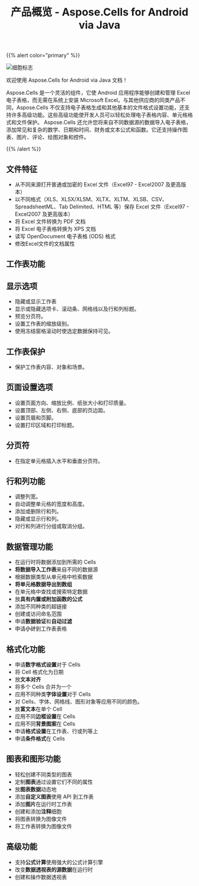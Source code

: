 ﻿---
title: 产品概览 - Aspose.Cells for Android via Java
type: docs
weight: 60
url: /zh/java/product-overview-aspose-cells-for-android-via-java/
---
{{% alert color="primary" %}} 

![细胞标志](50528297.png)

欢迎使用 Aspose.Cells for Android via Java 文档！

Aspose.Cells 是一个灵活的组件，它使 Android 应用程序能够创建和管理 Excel 电子表格，而无需在系统上安装 Microsoft Excel。与其他供应商的同类产品不同，Aspose.Cells 不仅支持电子表格生成和其他基本的文件格式设置功能，还支持许多高级功能。这些高级功能使开发人员可以轻松处理电子表格内容、单元格格式和文件保护。 Aspose.Cells 还允许您将来自不同数据源的数据导入电子表格，添加常见和复杂的数学、日期和时间、财务或文本公式和函数。它还支持操作图表、图片、评论、绘图对象和控件。

{{% /alert %}} 
## **文件特征**
- 从不同来源打开普通或加密的 Excel 文件（Excel97 - Excel2007 及更高版本）
- 以不同格式（XLS、XLSX/XLSM、XLTX、XLTM、XLSB、CSV、SpreadsheetML、Tab Delimited、HTML 等）保存 Excel 文件（Excel97 - Excel2007 及更高版本）
- 将 Excel 文件转换为 PDF 文档
- 将 Excel 电子表格转换为 XPS 文档
- 读写 OpenDocument 电子表格 (ODS) 格式
- 修改Excel文件的文档属性
## **工作表功能**
## **显示选项**
- 隐藏或显示工作表
- 显示或隐藏选项卡、滚动条、网格线以及行和列标题。
- 预览分页符。
- 设置工作表的缩放级别。
- 使用冻结窗格滚动时使选定数据保持可见。
## **工作表保护**
- 保护工作表内容、对象和场景。
## **页面设置选项**
- 设置页面方向、缩放比例、纸张大小和打印质量。
- 设置顶部、左侧、右侧、底部的页边距。
- 设置页眉和页脚。
- 设置打印区域和打印标题。
## **分页符**
- 在指定单元格插入水平和垂直分页符。
## **行和列功能**
- 调整列宽。
- 自动调整单元格的宽度和高度。
- 添加或删除行和列。
- 隐藏或显示行和列。
- 对行和列进行分组或取消分组。
## **数据管理功能**
- 在运行时将数据添加到所需的 Cells
- **将数据导入工作表**来自不同的数据源
- 根据数据类型从单元格中检索数据
- **将单元格数据导出到数组**
- 在单元格中查找或搜索特定数据
- 放**具有内置或附加函数的公式**
- 添加不同种类的超链接
- 创建或访问命名范围
- 申请**数据验证**和**自动过滤**
- 申请**小计**到工作表表格
## **格式化功能**
- 申请**数字格式设置**对于 Cells
- 将 Cell 格式化为日期
- 放**文本对齐**
- 将多个 Cells 合并为一个
- 应用不同种类**字体设置**对于 Cells
- 对 Cells、字体、网格线、图形对象等应用不同的颜色。
- 放**富文本**在单个 Cell
- 应用不同**边框设置**在 Cells
- 应用不同**背景图案**在 Cells
- 申请**格式设置**在工作表、行或列等上
- 申请**条件格式**在 Cells
## **图表和图形功能**
- 轻松创建不同类型的图表
- 定制**图表**通过设置它们不同的属性
- 放**图表数据**动态地
- 添加**自定义图表**使用 API 到工作表
- 添加**图片**在运行时工作表
- 创建和添加**注释**细胞
- 将图表转换为图像文件
- 将工作表转换为图像文件
## **高级功能**
- 支持**公式计算**使用强大的公式计算引擎
- 改变**数据透视表的源数据**在运行时
- 创建和操作数据透视表
